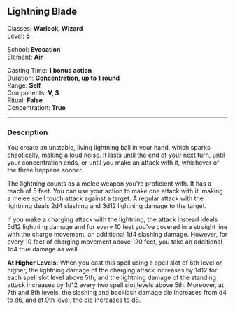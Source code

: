 ## Lightning Blade

Classes: **Warlock, Wizard**  
Level: **5**  

School: **Evocation**  
Element: **Air**  

Casting Time: **1 bonus action**  
Duration: **Concentration, up to 1 round**  
Range: **Self**  
Components: **V, S**  
Ritual: **False**  
Concentration: **True**  

------

### Description

You create an unstable, living lightning ball in your hand, which sparks chaotically, making a loud noise. It lasts until the end of your next turn, until your concentration ends, or until you make an attack with it, whichever of the three happens sooner.

The lightning counts as a melee weapon you're proficient with. It has a reach of 5 feet. You can use your action to make one attack with it, making a melee spell touch attack against a target. A regular attack with the lightning deals 2d4 slashing and 3d12 lightning damage to the target.

If you make a charging attack with the lightning, the attack instead ideals 5d12 lightning damage and for every 10 feet you've covered in a straight line with the charge movement, an additional 1d4 slashing damage. However, for every 10 feet of charging movement above 120 feet, you take an additional 1d4 true damage as well.

**At Higher Levels:** When you cast this spell using a spell slot of 6th level or higher, the lightning damage of the charging attack increases by 1d12 for each spell slot level above 5th, and the lightning damage of the standing attack increases by 1d12 every two spell slot levels above 5th. Moreover, at 7th and 8th levels, the slashing and backlash damage die increases from d4 to d6, and at 9th level, the die increases to d8.